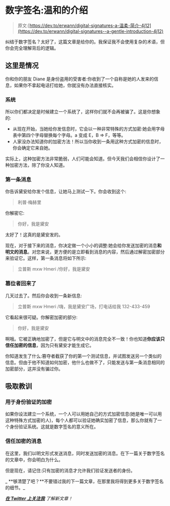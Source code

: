# 数字签名:温和的介绍

> 原文:[https://dev.to/erwann/digital-signatures-a-温柔-简介-4j12](https://dev.to/erwann/digital-signatures--a-gentle-introduction-4j12)

纠结于数字签名？太好了，这篇文章是给你的。我保证我不会使用复杂的术语，但你会完全理解背后的逻辑。

## 这里是情况

你和你的朋友 Diane 是身份盗用的受害者:你收到了一个自称是她的人发来的信息，如果你不拿起电话打给她，你就没有办法直接核实。

### 系统

所以你们都决定是时候建立一个系统了，这样你们就不会再被骗了。这是你想象的:

*   从现在开始，当她给你发信息时，它会以一种非常特殊的方式加密:她会用字母表中第四个字母替换每个字母。a 变成 E，B => F，等等。
*   人家没办法知道你的加密方法！所以当你收到一条用这种方式加密的信息时，你会确定它来自她。

实际上，这种加密方法非常脆弱，人们可能会知道。但今天我们会相信你设计了一种加密方法，除了你没人知道。

### 第一条消息

你告诉黛安给你发个信息，让她马上测试一下。你会收到这个:

> 利普·梅赫里

你解密它:

> 你好，我是黛安

太好了！这真的是黛安发的。

现在，对于接下来的消息，你决定做一个小小的调整:她会给你发送加密的消息**和明文的消息**。对您来说，更方便的是立即看到消息的内容，然后通过解密加密部分来验证它。这样，第一条消息将如下所示:

> 立普斯 mxw Hmeri /你好，我是黛安

### 篡位者回来了

几天过去了。然后你会收到一条新信息:

> 立普斯 mxw Hmeri /嗨，我是黛安广场，打电话给我 132-433-459

它看起来很可疑。你解密加密的部分:

> 你好，我是黛安

啊哦。它被正确地加密了，但是它与明文中的消息完全不一致！你也知道**你应该只信任加密的信息**，因为只有黛安才能生成它。

你知道发生了什么:篡夺者截获了你的第一个测试信息，并试图发送另一个类似的信息。但由于他不知道如何加密，他什么也做不了，只能发送与第一条消息相同的加密部分，这并没有骗过你。

## 吸取教训

### 用于身份验证的加密

如果你设法建立一个系统，一个人可以用她自己的方式加密信息(她是唯一可以用这种特殊方式加密的人)，每个人都可以验证她确实加密了信息，那么你就有了一个身份验证系统。这就是数字签名的意义所在。

### 信任加密的消息

在这里，我们以明文形式发送消息，同时发送加密的消息。在下一篇关于数字签名的文章中，你会明白为什么。

但是现在，请记住:只有加密的消息才允许我们验证发送者的身份。

_ **够清楚了吧？**不要错过我的下一篇文章，在那里我将得到更多关于数字签名的细节。_

***[在 Twitter 上关注我](https://twitter.com/Air1Ark)** 了解新文章！*